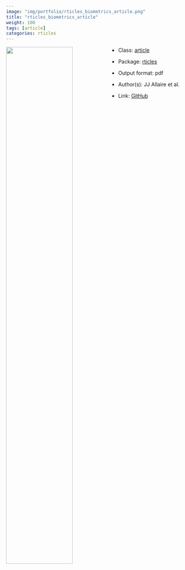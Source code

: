 ```yaml
---
image: "img/portfolio/rticles_biometrics_article.png"
title: "rticles_biometrics_article"
weight: 100
tags: [article]
categories: rticles
---
```




<!--more-->

<p><a href="../../img/portfolio/rticles_biometrics_article.png"><img class = "jf-image-shadow" src="../../img/portfolio/rticles_biometrics_article.png", width="60%"  align="left"></a></p>



- Class: [article](../../tags/article)
- Package: [rticles](rticles)
- Output format: pdf

- Author(s): JJ Allaire et al.
- Link: [GitHub](https://github.com/rstudio/rticles)


